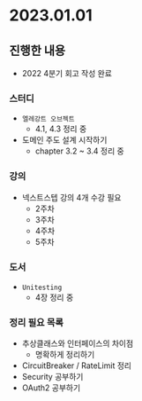 # 2023.01.01

## 진행한 내용

- 2022 4분기 회고 작성 완료

### 스터디

- `엘레강트 오브젝트`
	- 4.1, 4.3 정리 중
- 도메인 주도 설계 시작하기
	- chapter 3.2 ~ 3.4 정리 중

### 강의

- 넥스트스텝 강의 4개 수강 필요
	- 2주차
  - 3주차
  - 4주차
  - 5주차

### 도서

- `Unitesting`
	- 4장 정리 중

### 정리 필요 목록

- 추상클래스와 인터페이스의 차이점
	- 명확하게 정리하기
- CircuitBreaker / RateLimit 정리
- Security 공부하기
- OAuth2 공부하기

